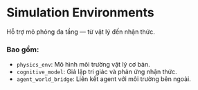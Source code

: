 # Simulation Environments

Hỗ trợ mô phỏng đa tầng — từ vật lý đến nhận thức.

### Bao gồm:
- `physics_env`: Mô hình môi trường vật lý cơ bản.
- `cognitive_model`: Giả lập tri giác và phản ứng nhận thức.
- `agent_world_bridge`: Liên kết agent với môi trường bên ngoài.

